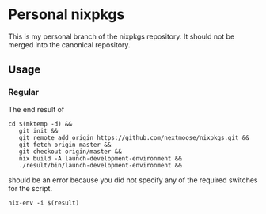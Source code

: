 # Personal nixpkgs

This is my personal branch of the nixpkgs repository.
It should not be merged into the canonical repository.

## Usage

### Regular

The end result of
```
cd $(mktemp -d) &&
   git init &&
   git remote add origin https://github.com/nextmoose/nixpkgs.git &&
   git fetch origin master &&
   git checkout origin/master &&
   nix build -A launch-development-environment &&
   ./result/bin/launch-development-environment &&
```
should be an error because you did not specify any of the required
switches for the script.

```
nix-env -i $(result)
```